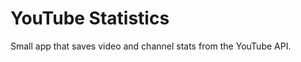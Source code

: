 YouTube Statistics
========================
Small app that saves video and channel stats from the YouTube API.
